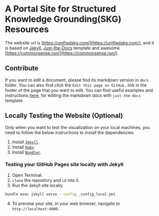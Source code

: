 # A Portal Site for Structured Knowledge Grounding(SKG) Resources


The website url is [https://unifiedskg.com/](https://unifiedskg.com/), and it is based on [Jekyll](https://docs.github.com/en/github/working-with-github-pages/setting-up-a-github-pages-site-with-jekyll), [Just-the-Docs](https://pmarsceill.github.io/just-the-docs/) template and awesome [https://commonsense.run/](https://commonsense.run/).


## Contribute

If you want to edit a document, please find its markdown version in `docs` folder. You can also find click the `Edit this page on GitHub.` link in the footer of the page that you want to edit. 
You can find useful examples and instructions [here](https://pmarsceill.github.io/just-the-docs/), for editing the markdown docs with `just-the-docs` template.


## Locally Testing the Website (Optional)

Only when you want to test the visualization on your local machines, you need to follow the below instructions to install the dependencies.

1. Install [`Jekyll`](https://jekyllrb.com/docs/installation/).
2. Install [`Ruby`](https://www.ruby-lang.org/en/documentation/installation/). 
3. Install [`Bundler`](https://bundler.io). 


### Testing your GitHub Pages site locally with Jekyll
1. Open Terminal.
2. `clone` the repository and `cd` into it.
3. Run the Jekyll site locally.
```bash
bundle exec jekyll serve --config _config_local.yml
``` 
4. To preview your site, in your web browser, navigate to `http://localhost:4000`.


<!-- ## Adding a new page to your site
1. `cd` into the repository.
2. `cd` into the `docs` folder.
3. In the `docs` folder, create a new file for your page called PAGE-NAME.md, replacing PAGE-NAME with a meaningful filename for the page.
4. Add the following YAML frontmatter to the top of the file, replacing PAGE TITLE with the page's title and URL-PATH with a path you want for the page's URL.
      ```
        layout: page
        title: "PAGE TITLE"
        permalink: /URL-PATH/
      ```
5. Below the frontmatter, add content for your page.
6. To specify a page order, you can use the `nav_order` parameter in your pages’ YAML front matter.
      ```
        layout: default
        title: "PAGE TITLE"
        nav_order: 4
      ``` -->

<!-- ## Customization

### Color schemes

Just the Docs supports two color schemes: light (default), and dark.

To enable a color scheme, set the `color_scheme` parameter in both the `_config.yml` and `_config_local.yml` files.

- Local environment executes the `_config_local.yml` file and github reads the `_config.yml` file

#### Example 
```
# Color scheme supports "light" (default) and "dark"
color_scheme: dark
```

### Custom schemes
You can add custom schemes.
If you want to add a scheme named `foo` (can be any name) just add a file `_sass/color_schemes/foo.scss` (replace `foo` by your scheme name) 
where you override theme variables to change colors, fonts, spacing, etc.

Available variables are listed in the [`_variables.scss`](https://github.com/Commonsense-Run/commonsense-run.github.io/blob/master/_sass/support/_variables.scss) file.

For example, to change the link color from the purple default to blue, include the following inside your scheme file:

#### Example 
```scss
$link-color: $blue-000;
``` -->
